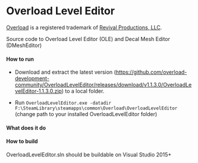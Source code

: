 # Overload Level Editor

[Overload](https://playoverload.com) is a registered trademark of [Revival Productions, LLC](https://www.revivalprod.com).

Source code to Overload Level Editor (OLE) and Decal Mesh Editor (DMeshEditor)

#### How to run

- Download and extract the latest version (https://github.com/overload-development-community/OverloadLevelEditor/releases/download/v1.1.3.0/OverloadLevelEditor-1.1.3.0.zip) to a local folder.

- Run `OverloadLevelEditor.exe -datadir F:\SteamLibrary\steamapps\common\Overload\OverloadLevelEditor` (change path to your installed OverloadLevelEditor folder)

#### What does it do

#### How to build

OverloadLevelEditor.sln should be buildable on Visual Studio 2015+
